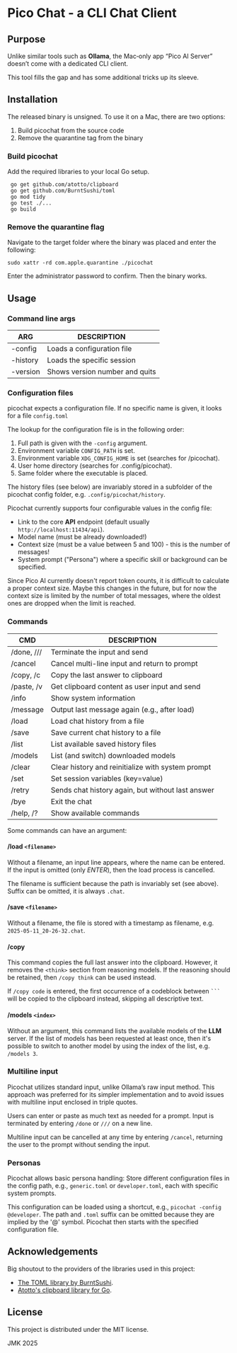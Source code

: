 # Pico Chat - a CLI Chat Client

## Purpose
Unlike similar tools such as **Ollama**, the Mac‑only app “Pico AI Server” doesn’t come with a dedicated CLI client.

This tool fills the gap and has some additional tricks up its sleeve.

## Installation

The released binary is unsigned. To use it on a Mac, there are two options:

 1. Build picochat from the source code
 2. Remove the quarantine tag from the binary

### Build picochat

 Add the required libraries to your local Go setup.

 ```
  go get github.com/atotto/clipboard
  go get github.com/BurntSushi/toml
  go mod tidy
  go test ./...
  go build
 ```

### Remove the quarantine flag

Navigate to the target folder where the binary was placed and enter the following:

`sudo xattr -rd com.apple.quarantine ./picochat`

Enter the administrator password to confirm. Then the binary works.

## Usage

### Command line args

| ARG      | DESCRIPTION                    |
| -------- | ------------------------------ |
| -config  | Loads a configuration file     |
| -history | Loads the specific session     |
| -version | Shows version number and quits |

### Configuration files

picochat expects a configuration file. If no specific name is given, it looks for a file `config.toml`

The lookup for the configuration file is in the following order:

 1. Full path is given with the `-config` argument.
 2. Environment variable `CONFIG_PATH` is set.
 3. Environment variable  `XDG_CONFIG_HOME` is set (searches for /picochat).
 4. User home directory (searches for .config/picochat).
 5. Same folder where the executable is placed.

The history files (see below) are invariably stored in a subfolder of the picochat config folder, e.g. `.config/picochat/history`.

Picochat currently supports four configurable values in the config file:

 * Link to the core **API** endpoint (default usually `http://localhost:11434/api`).
 * Model name (must be already downloaded!)
 * Context size (must be a value between 5 and 100) - this is the number of messages!
 * System prompt ("Persona") where a specific skill or background can be specified.

Since Pico AI currently doesn't report token counts, it is difficult to calculate a proper context size. Maybe this changes in the future, but for now the context size is limited by the number of total messages, where the oldest ones are dropped when the limit is reached.

### Commands

| CMD        | DESCRIPTION |
| ---------- | ------------------------------------------------- |
| /done, /// | Terminate the input and send |
| /cancel    | Cancel multi-line input and return to prompt |
| /copy, /c  | Copy the last answer to clipboard |
| /paste, /v | Get clipboard content as user input and send |
| /info      | Show system information |
| /message   | Output last message again (e.g., after load) |
| /load      | Load chat history from a file |
| /save      | Save current chat history to a file |
| /list      | List available saved history files |
| /models    | List (and switch) downloaded models |
| /clear     | Clear history and reinitialize with system prompt |
| /set       | Set session variables (key=value) |
| /retry     | Sends chat history again, but without last answer |
| /bye       | Exit the chat |
| /help, /?  | Show available commands |

Some commands can have an argument:

#### /load `<filename>`

Without a filename, an input line appears, where the name can be entered. If the input is omitted (only _ENTER_), then the load process is cancelled.

The filename is sufficient because the path is invariably set (see above). Suffix can be omitted, it is always `.chat`.

#### /save `<filename>`

Without a filename, the file is stored with a timestamp as filename, e.g. `2025-05-11_20-26-32.chat`.


#### /copy

This command copies the full last answer into the clipboard. However, it removes the `<think>` section from reasoning models. If the reasoning should be retained, then `/copy think` can be used instead.

If `/copy code` is entered, the first occurrence of a codeblock between ` ``` ` will be copied to the clipboard instead, skipping all descriptive text.

#### /models `<index>`

Without an argument, this command lists the available models of the **LLM** server. If the list of models has been requested at least once, then it's possible to switch to another model by using the index of the list, e.g. `/models 3`.

### Multiline input
Picochat utilizes standard input, unlike Ollama’s raw input method. This approach was preferred for its simpler implementation and to avoid issues with multiline input enclosed in triple quotes.

Users can enter or paste as much text as needed for a prompt. Input is terminated by entering `/done` or `///` on a new line.

Multiline input can be cancelled at any time by entering `/cancel`, returning the user to the prompt without sending the input.

### Personas

Picochat allows basic persona handling: Store different configuration files in the config path, e.g., `generic.toml` or `developer.toml`, each with specific system prompts.

This configuration can be loaded using a shortcut, e.g., `picochat -config @developer`. The path and `.toml` suffix can be omitted because they are implied by the '@' symbol. Picochat then starts with the specified configuration file.


## Acknowledgements

Big shoutout to the providers of the libraries used in this project:

 * [The TOML library by BurntSushi](https://github.com/BurntSushi/toml).
 * [Atotto's clipboard library for Go](https://github.com/atotto/clipboard).


## License

This project is distributed under the MIT license.

JMK 2025

